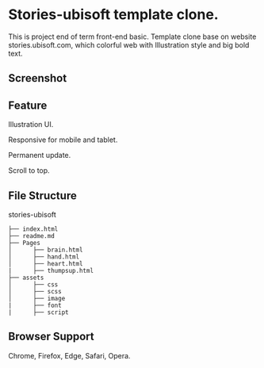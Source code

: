 # Stories-ubisoft template clone.

This is project end of term front-end basic. Template clone base on website stories.ubisoft.com, which colorful web with Illustration style and big bold text.

## Screenshot

## Feature
Illustration UI.

Responsive for mobile and tablet.

Permanent update.

Scroll to top.

## File Structure
stories-ubisoft
```
├── index.html
├── readme.md
├── Pages
│      ├── brain.html
│      ├── hand.html
│      ├── heart.html 
|      ├── thumpsup.html
├── assets
│      ├── css
│      ├── scss
│      ├── image
|      ├── font
|      ├── script
```
## Browser Support
Chrome, 
Firefox, 
Edge, 
Safari, 
Opera.
